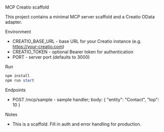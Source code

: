 MCP Creatio scaffold

This project contains a minimal MCP server scaffold and a Creatio OData adapter.

Environment

- CREATIO_BASE_URL - base URL for your Creatio instance (e.g. https://your-creatio.com)
- CREATIO_TOKEN - optional Bearer token for authentication
- PORT - server port (defaults to 3000)

Run

```powershell
npm install
npm run start
```

Endpoints

- POST /mcp/sample - sample handler; body: { "entity": "Contact", "top": 10 }

Notes

- This is a scaffold. Fill in auth and error handling for production.
